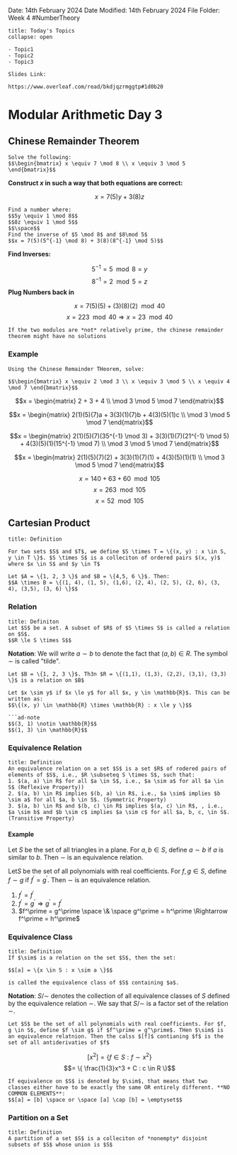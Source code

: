 Date: 14th February 2024
Date Modified: 14th February 2024
File Folder: Week 4
#NumberTheory

```ad-abstract
title: Today's Topics
collapse: open

- Topic1
- Topic2
- Topic3

```

```ad-important
Slides Link:

https://www.overleaf.com/read/bkdjqzrmggtp#1d0b20
```

# Modular Arithmetic Day 3

## Chinese Remainder Theorem

```ad-question
Solve the following:
$$\begin{bmatrix} x \equiv 7 \mod 8 \\ x \equiv 3 \mod 5 \end{bmatrix}$$
```

**Construct $x$ in such a way that both equations are correct:**

$$x = 7(5)y + 3(8)z$$

```ad-important
Find a number where:
$$5y \equiv 1 \mod 8$$
$$8z \equiv 1 \mod 5$$
$$\space$$
Find the inverse of $5 \mod 8$ and $8\mod 5$
$$x = 7(5)(5^{-1} \mod 8) + 3(8)(8^{-1} \mod 5)$$
```

**Find Inverses:**

$$5^{-1} = 5 \mod 8 = y$$
$$8^{-1} = 2 \mod 5 = z$$
**Plug Numbers back in**

$$x = 7(5)(5) + (3)(8)(2) \mod 40$$
$$x = 223 \mod 40 \Rightarrow x = 23 \mod 40$$

```ad-warning
If the two modulos are *not* relatively prime, the chinese remainder theorem might have no solutions
```

### Example 

```ad-question
Using the Chinese Remainder THeorem, solve:

$$\begin{bmatrix} x \equiv 2 \mod 3 \\ x \equiv 3 \mod 5 \\ x \equiv 4 \mod 7 \end{bmatrix}$$
```

$$x = \begin{matrix} 2 + 3 + 4 \\ \mod 3 \mod 5 \mod 7 \end{matrix}$$

$$x = \begin{matrix} 2(1)(5)(7)a + 3(3)(1)(7)b + 4(3)(5)(1)c \\ \mod 3 \mod 5 \mod 7 \end{matrix}$$

$$x = \begin{matrix} 2(1)(5)(7)(35^{-1} \mod 3) + 3(3)(1)(7)(21^{-1} \mod 5) + 4(3)(5)(1)(15^{-1} \mod 7) \\ \mod 3 \mod 5 \mod 7 \end{matrix}$$


$$x = \begin{matrix} 2(1)(5)(7)(2) + 3(3)(1)(7)(1) + 4(3)(5)(1)(1) \\ \mod 3 \mod 5 \mod 7 \end{matrix}$$

$$x = 140 + 63 + 60 \mod 105$$
$$x = 263 \mod 105$$
$$x = 52 \mod 105$$

## Cartesian Product

```ad-summary
title: Definition

For two sets $S$ and $T$, we define $S \times T = \{(x, y) : x \in S, y \in T \}$. $S \times S$ is a colleciton of ordered pairs $(x, y)$ where $x \in S$ and $y \in T$
```

```ad-example
Let $A = \{1, 2, 3 \}$ and $B = \{4,5, 6 \}$. Then:
$$A \times B = \{(1, 4), (1, 5), (1,6), (2, 4), (2, 5), (2, 6), (3, 4), (3,5), (3, 6) \}$$
```

### Relation

```ad-summary
title: Definiton
Let $S$ be a set. A subset of $R$ of $S \times S$ is called a relation on $S$.
$$R \le S \times S$$
```

**Notation**: We will write $a \sim b$ to denote the fact that $(a, b) \in R$. The symbol $\sim$ is called "tilde".

```ad-example
Let $B = \{1, 2, 3 \}$. Th3n $R = \{(1,1), (1,3), (2,2), (3,1), (3,3) \}$ is a relation on $B$
```

```ad-example
Let $x \sim y$ if $x \le y$ for all $x, y \in \mathbb{R}$. This can be written as:
$$\{(x, y) \in \mathbb{R} \times \mathbb{R} : x \le y \}$$

```ad-note
$$(3, 1) \notin \mathbb{R}$$
$$(1, 3) \in \mathbb{R}$$
```

### Equivalence Relation

```ad-summary
title: Definition
An equivalence relation on a set $S$ is a set $R$ of rodered pairs of elements of $S$, i.e., $R \subseteq S \times S$, such that:
1. $(a, a) \in R$ for all $a \in S$, i.e., $a \sim a$ for all $a \in S$ (Reflexive Property))
2. $(a, b) \in R$ implies $(b, a) \in R$, i.e., $a \sim$ implies $b \sim a$ for all $a, b \in S$. (Symmetric Property)
3. $(a, b) \in R$ and $(b, c) \in R$ implies $(a, c) \in R$, , i.e., $a \sim b$ and $b \sim c$ implies $a \sim c$ for all $a, b, c, \in S$. (Transitive Property)
```

#### Example

Let $S$ be the set of all triangles in a plane. For $a ,b \in S$, define $a \sim b$ if $a$ is similar to $b$. Then $\sim$ is an equivalence relation.

Let$S$ be the set of all polynomials with real coefficients. For $f, g \in S$, define $f \sim g$ if $f^\prime = g^\prime$. Then $\sim$ is an equivalence relation.
1. $f^\prime = f^\prime$
2. $f^\prime = g^\prime \Rightarrow g^\prime = f^\prime$
3. $f^\prime = g^\prime \space \& \space g^\prime = h^\prime \Rightarrow f^\prime = h^\prime$

### Equivalence Class

```ad-summary
title: Definition
If $\sim$ is a relation on the set $S$, then the set:

$$[a] = \{x \in S : x \sim a \}$$

is called the equivalence class of $S$ containing $a$.
```

**Notation**: $S / \sim$ denotes the collection of all equivalence classes  of $S$  defined by  the equivalence relation $\sim$. We say that $S / \sim$ is a factor set of the relation $\sim$.

```ad-example
Let $S$ be the set of all polynomials with real coefficients. For $f, g \in S$, define $f \sim g$ if $f^\prime = g^\prime$. THen $\sim$ is an equivalence relatnion. Then the calss $[f]$ contianing $f$ is the set of all antiderivaties of $f$
```

$$[x^2] = \{f \in S : f \sim x^2 \}$$
$$= \{ \frac{1}{3}x^3 + C : c \in R \}$$

```ad-warning
If equivalence on $S$ is denoted by $\sim$, that means that two classes either have to be exactly the same OR entirely different. **NO COMMON ELEMENTS**:
$$[a] = [b] \space or \space [a] \cap [b] = \emptyset$$
```

### Partition on a Set

```ad-summary
title: Definition
A partition of a set $S$ is a colleciton of *nonempty* disjoint subsets of $S$ whose union is $S$
```



